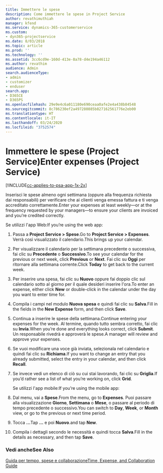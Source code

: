 ```yaml
---
title: Immettere le spese
description: Come immettere le spese in Project Service
author: revathimuthiah
manager: kfend
ms.service: dynamics-365-customerservice
ms.custom:
- dyn365-projectservice
ms.date: 8/03/2018
ms.topic: article
ms.prod: ''
ms.technology: ''
ms.assetid: 3cc6cd9e-160d-413e-8a78-d4e194a46112
ms.author: revathim
audience: Admin
search.audienceType:
- admin
- customizer
- enduser
search.app:
- D365CE
- D365PS
ms.openlocfilehash: 29e9e4c6a011180e690ceaa0afe2e4a438b84548
ms.sourcegitcommit: 8c786230ef2a497280885b827162561776e2eb00
ms.translationtype: HT
ms.contentlocale: it-IT
ms.lasthandoff: 03/24/2020
ms.locfileid: "3752574"
---
```

# <a name="enter-expenses-project-service"></a><span data-ttu-id="ca7f6-103">Immettere le spese (Project Service)</span><span class="sxs-lookup"><span data-stu-id="ca7f6-103">Enter expenses (Project Service)</span></span>

[!INCLUDE[cc-applies-to-psa-app-1x-2x](../includes/cc-applies-to-psa-app-1x-2x.md)]

<span data-ttu-id="ca7f6-104">Inserisci le spese almeno ogni settimana (oppure alla frequenza richiesta dai responsabili) per verificare che ai clienti venga emessa fattura e ti venga accreditato correttamente.</span><span class="sxs-lookup"><span data-stu-id="ca7f6-104">Enter your expenses at least weekly—or at the frequency requested by your managers—to ensure your clients are invoiced and you’re credited correctly.</span></span>  
  
 <span data-ttu-id="ca7f6-105">Se utilizzi l'app Web:</span><span class="sxs-lookup"><span data-stu-id="ca7f6-105">If you’re using the web app:</span></span>  
  
1. <span data-ttu-id="ca7f6-106">Passa a **Project Service > Spese**.</span><span class="sxs-lookup"><span data-stu-id="ca7f6-106">Go to **Project Service > Expenses**.</span></span> <span data-ttu-id="ca7f6-107">Verrà così visualizzato il calendario.</span><span class="sxs-lookup"><span data-stu-id="ca7f6-107">This brings up your calendar.</span></span>  
  
2. <span data-ttu-id="ca7f6-108">Per visualizzare il calendario per la settimana precedente o successiva, fai clic su **Precedente** o **Successivo**.</span><span class="sxs-lookup"><span data-stu-id="ca7f6-108">To see your calendar for the previous or next week, click **Previous** or **Next**.</span></span> <span data-ttu-id="ca7f6-109">Fai clic su **Oggi** per ritornare alla settimana corrente.</span><span class="sxs-lookup"><span data-stu-id="ca7f6-109">Click **Today** to get back to the current week.</span></span>  
  
3. <span data-ttu-id="ca7f6-110">Per inserire una spesa, fai clic su **Nuovo** oppure fai doppio clic sul calendario sotto al giorno per il quale desideri inserire l'ora.</span><span class="sxs-lookup"><span data-stu-id="ca7f6-110">To enter an expense, either click **New** or double-click in the calendar under the day you want to enter time for.</span></span>  
  
4. <span data-ttu-id="ca7f6-111">Compila i campi nel modulo **Nuova spesa** e quindi fai clic su **Salva**.</span><span class="sxs-lookup"><span data-stu-id="ca7f6-111">Fill in the fields in the **New Expense** form, and then click **Save**.</span></span>  
  
5. <span data-ttu-id="ca7f6-112">Continua a inserire le spese della settimana.</span><span class="sxs-lookup"><span data-stu-id="ca7f6-112">Continue entering your expenses for the week.</span></span> <span data-ttu-id="ca7f6-113">Al termine, quando tutto sembra corretto, fai clic su **Invia**.</span><span class="sxs-lookup"><span data-stu-id="ca7f6-113">When you’re done and everything looks correct, click **Submit**.</span></span> <span data-ttu-id="ca7f6-114">Un responsabile rivedrà e approverà le spese.</span><span class="sxs-lookup"><span data-stu-id="ca7f6-114">A manager will review and approve your expenses.</span></span>  
  
6. <span data-ttu-id="ca7f6-115">Se vuoi modificare una voce già inviata, selezionala nel calendario e quindi fai clic su **Richiama**.</span><span class="sxs-lookup"><span data-stu-id="ca7f6-115">If you want to change an entry that you already submitted, select the entry in your calendar, and then click **Recall**.</span></span>  
  
7. <span data-ttu-id="ca7f6-116">Se invece vedi un elenco di ciò su cui stai lavorando, fai clic su **Griglia**.</span><span class="sxs-lookup"><span data-stu-id="ca7f6-116">If you’d rather see a list of what you’re working on, click **Grid**.</span></span>  
  
   <span data-ttu-id="ca7f6-117">Se utilizzi l'app mobile:</span><span class="sxs-lookup"><span data-stu-id="ca7f6-117">If you’re using the mobile app:</span></span>  
  
8. <span data-ttu-id="ca7f6-118">Dal menu, vai a **Spese**.</span><span class="sxs-lookup"><span data-stu-id="ca7f6-118">From the menu, go to **Expenses**.</span></span>     <span data-ttu-id="ca7f6-119">Puoi passare alla visualizzazione **Giorno**, **Settimana** o **Mese**, o passare al periodo di tempo precedente o successivo.</span><span class="sxs-lookup"><span data-stu-id="ca7f6-119">You can switch to **Day**, **Week**, or **Month** view, or go to the previous or next time period.</span></span>  
  
9. <span data-ttu-id="ca7f6-120">Tocca **...**</span><span class="sxs-lookup"><span data-stu-id="ca7f6-120">Tap **…**</span></span> <span data-ttu-id="ca7f6-121">e poi **Nuovo**.</span><span class="sxs-lookup"><span data-stu-id="ca7f6-121">and tap **New**.</span></span>  
  
10. <span data-ttu-id="ca7f6-122">Compila i dettagli secondo le necessità e quindi tocca **Salva**.</span><span class="sxs-lookup"><span data-stu-id="ca7f6-122">Fill in the details as necessary, and then tap **Save**.</span></span>  
  
### <a name="see-also"></a><span data-ttu-id="ca7f6-123">Vedi anche</span><span class="sxs-lookup"><span data-stu-id="ca7f6-123">See Also</span></span>  
 [<span data-ttu-id="ca7f6-124">Guida per tempo, spese e collaborazione</span><span class="sxs-lookup"><span data-stu-id="ca7f6-124">Time, Expense, and Collaboration Guide</span></span>](../project-service/time-expense-collaboration-guide.md)
